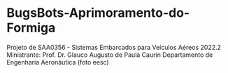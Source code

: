 # BugsBots-Aprimoramento-do-Formiga
Projeto de SAA0356 - Sistemas Embarcados para Veículos Aéreos 2022.2
Ministrante: Prof. Dr. Glauco Augusto de Paula Caurin
Departamento de Engenharia Aeronáutica
(foto eesc)
